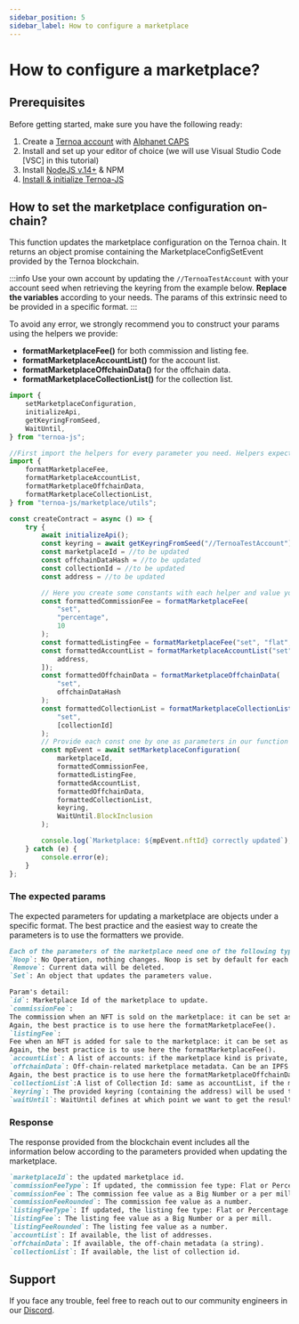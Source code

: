 ```yaml
---
sidebar_position: 5
sidebar_label: How to configure a marketplace
---
```


# How to configure a marketplace?

## Prerequisites

Before getting started, make sure you have the following ready:

1. Create a [Ternoa account](/for-developers/get-started/create-account) with [Alphanet CAPS](/for-developers/get-started/create-account#step-2-get-some-free-test-caps-tokens)
2. Install and set up your editor of choice (we will use Visual Studio Code [VSC] in this tutorial)
3. Install [NodeJS v.14+](https://nodejs.org/en/download/) & NPM
4. [Install & initialize Ternoa-JS](/for-developers/get-started/install-ternoa-js)

## How to set the marketplace configuration on-chain?

This function updates the marketplace configuration on the Ternoa chain. It returns an object promise containing the MarketplaceConfigSetEvent provided by the Ternoa blockchain.

:::info
Use your own account by updating the `//TernoaTestAccount` with your account seed when retrieving the keyring from the example below. **Replace the variables** according to your needs. The params of this extrinsic need to be provided in a specific format.
:::

To avoid any error, we strongly recommend you to construct your params using the helpers we provide:

-   **formatMarketplaceFee()** for both commission and listing fee.
-   **formatMarketplaceAccountList()** for the account list.
-   **formatMarketplaceOffchainData()** for the offchain data.
-   **formatMarketplaceCollectionList()** for the collection list.

```typescript showLineNumbers
import {
    setMarketplaceConfiguration,
    initializeApi,
    getKeyringFromSeed,
    WaitUntil,
} from "ternoa-js";

//First import the helpers for every parameter you need. Helpers expect the values (strings, number, boolean (..)) and return the corresponding expected object.
import {
    formatMarketplaceFee,
    formatMarketplaceAccountList,
    formatMarketplaceOffchainData,
    formatMarketplaceCollectionList,
} from "ternoa-js/marketplace/utils";

const createContract = async () => {
    try {
        await initializeApi();
        const keyring = await getKeyringFromSeed("//TernoaTestAccount");
        const marketplaceId = //to be updated
        const offchainDataHash = //to be updated
        const collectionId = //to be updated
        const address = //to be updated

        // Here you create some constants with each helper and value you want. We use some random values:
        const formattedCommissionFee = formatMarketplaceFee(
            "set",
            "percentage",
            10
        );
        const formattedListingFee = formatMarketplaceFee("set", "flat", 100);
        const formattedAccountList = formatMarketplaceAccountList("set", [
            address,
        ]);
        const formattedOffchainData = formatMarketplaceOffchainData(
            "set",
            offchainDataHash
        );
        const formattedCollectionList = formatMarketplaceCollectionList(
            "set",
            [collectionId]
        );
        // Provide each const one by one as parameters in our function below:
        const mpEvent = await setMarketplaceConfiguration(
            marketplaceId,
            formattedCommissionFee,
            formattedListingFee,
            formattedAccountList,
            formattedOffchainData,
            formattedCollectionList,
            keyring,
            WaitUntil.BlockInclusion
        );

        console.log(`Marketplace: ${mpEvent.nftId} correctly updated`);
    } catch (e) {
        console.error(e);
    }
};
```

### The expected params

The expected parameters for updating a marketplace are objects under a specific format. The best practice and the easiest way to create the parameters is to use the formatters we provide.

```markdown
Each of the parameters of the marketplace need one of the following types:
`Noop`: No Operation, nothing changes. Noop is set by default for each of the parameters.
`Remove`: Current data will be deleted.
`Set`: An object that updates the parameters value.

Param's detail:
`id`: Marketplace Id of the marketplace to update.
`commissionFee`:
The commission when an NFT is sold on the marketplace: it can be set as flat (in Big Number format) or as a percentage (in per mill format). Without using formatters, you can use the convertMarketplaceFee() function. Commission Fee and Listing Fee require a data type (flat or percentage) under format: { [MarketplaceConfigAction.Set]: { setFeeType: number || BN}}.
Again, the best practice is to use here the formatMarketplaceFee().
`listingFee`:
Fee when an NFT is added for sale to the marketplace: it can be set as flat (in Big Number format) or as a percentage (in per mill format). Without using formatters, you can use the convertMarketplaceFee() function. Commission Fee and Listing Fee require a data type (flat or percentage) under format: { [MarketplaceConfigAction.Set]: { setFeeType: number || BN}}.
Again, the best practice is to use here the formatMarketplaceFee().
`accountList`: A list of accounts: if the marketplace kind is private, it allows these accounts to sell NFT. If the marketplace kind is public, it bans these accounts from selling NFT. AccountList requires an array of string: { [MarketplaceConfigAction.Set]: string[]}. Again, the best practice is to use here the formatMarketplaceAccountList().
`offchainData`: Off-chain-related marketplace metadata. Can be an IPFS Hash, an URL, or plain text. OffChainData requires a string: { [MarketplaceConfigAction.Set]: string}.
Again, the best practice is to use here the formatMarketplaceOffchainData().
`collectionList`:A list of Collection Id: same as accountList, if the marketplace kind is private, the list is a whitelist and if the marketplace is public, the list bans the collection to be listed. CollectionList requires an array of numbers: { [MarketplaceConfigAction.Set]: number[]}. Again, the best practice is to use here the formatMarketplaceCollectionList().
`keyring`: The provided keyring (containing the address) will be used to sign the transaction and pay the execution fee.
`waitUntil`: WaitUntil defines at which point we want to get the results of the transaction execution: BlockInclusion or BlockFinalization.
```

### Response

The response provided from the blockchain event includes all the information below according to the parameters provided when updating the marketplace.

```markdown
`marketplaceId`: the updated marketplace id.
`commissionFeeType`: If updated, the commission fee type: Flat or Percentage.
`commissionFee`: The commission fee value as a Big Number or a per mill.
`commissionFeeRounded`: The commission fee value as a number.
`listingFeeType`: If updated, the listing fee type: Flat or Percentage.
`listingFee`: The listing fee value as a Big Number or a per mill.
`listingFeeRounded`: The listing fee value as a number.
`accountList`: If available, the list of addresses.
`offchainData`: If available, the off-chain metadata (a string).
`collectionList`: If available, the list of collection id.
```

## Support

If you face any trouble, feel free to reach out to our community engineers in our [Discord](https://discord.gg/fUmBkPpnRu).

